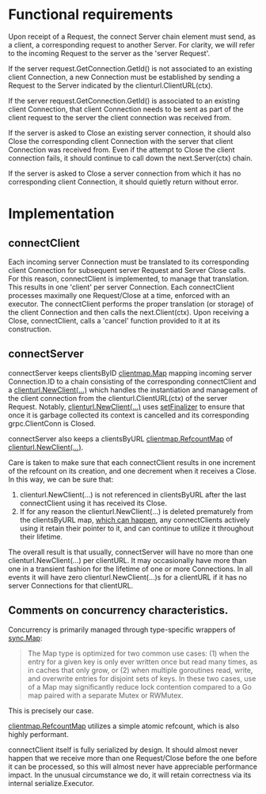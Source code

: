 # Functional requirements

Upon receipt of a Request, the connect Server chain element must send, as a client, a corresponding request to 
another Server.  For clarity, we will refer to the incoming Request to the server as the 'server Request'.

If the server request.GetConnection.GetId() is not associated to an existing client Connection, a new Connection
must be established by sending a Request to the Server indicated by the clienturl.ClientURL(ctx).

If the server request.GetConnection.GetId() is associated to an existing client Connection, that client Connection needs
to be sent as part of the client request to the server the client connection was received from.

If the server is asked to Close an existing server connection, it should also Close the corresponding client Connection
with the server that client Connection was received from.  Even if the attempt to Close the client connection fails, it should
continue to call down the next.Server(ctx) chain.

If the server is asked to Close a server connection from which it has no corresponding client Connection, it should quietly
return without error.

# Implementation

## connectClient
Each incoming server Connection must be translated to its corresponding client Connection for subsequent server Request and Server Close
calls. For this reason, connectClient is implemented, to manage that translation.  This results in one 'client' per server Connection.
Each connectClient processes maximally one Request/Close at a time, enforced with an executor.  The connectClient performs
the proper translation (or storage) of the client Connection and then calls the next.Client(ctx).  Upon receiving a Close, connectClient,
calls a 'cancel' function provided to it at its construction.

## connectServer

connectServer keeps clientsByID [clientmap.Map](https://github.com/networkservicemesh/sdk/blob/master/pkg/tools/clientmap/gen.go#L27) mapping incoming server Connection.ID
to a chain consisting of the corresponding connectClient and a 
[clienturl.NewClient(...)](https://github.com/networkservicemesh/sdk/blob/master/pkg/networkservice/common/clienturl/client.go#L44)
which handles the instantiation and management of the client connection from the clienturl.ClientURL(ctx) of the server 
Request.  Notably, 
[clienturl.NewClient(...)](https://github.com/networkservicemesh/sdk/blob/master/pkg/networkservice/common/clienturl/client.go#L44)
uses [setFinalizer](https://github.com/networkservicemesh/sdk/blob/master/pkg/networkservice/common/clienturl/client.go#L80) to ensure
that once it is garbage collected its context is cancelled and its corresponding grpc.ClientConn is Closed.

connectServer also keeps a clientsByURL
[clientmap.RefcountMap](https://github.com/networkservicemesh/sdk/blob/master/pkg/tools/clientmap/refcount.go#L43) of 
[clienturl.NewClient(...)](https://github.com/networkservicemesh/sdk/blob/master/pkg/networkservice/common/clienturl/client.go#L44).

Care is taken to make sure that each connectClient results in one increment of the refcount on its creation, and one decrement when
it receives a Close.  In this way, we can be sure that:

1. clienturl.NewClient(...) is not referenced in clientsByURL after the last connectClient using it has received its Close.
2. If for any reason the clienturl.NewClient(...) is deleted prematurely from the clientsByURL map, [which can happen](https://github.com/networkservicemesh/sdk/blob/master/pkg/tools/clientmap/refcount.go#L78),
any connectClients actively using it retain their pointer to it, and can continue to utilize it throughout their lifetime.

The overall result is that usually, connectServer will have no more than one clienturl.NewClient(...) per clientURL.
It may occasionally have more than one in a transient fashion for the lifetime of one or more Connections.  In all events
it will have zero clienturl.NewClient(...)s for a clientURL if it has no server Connections for that clientURL.

## Comments on concurrency characteristics.

Concurrency is primarily managed through type-specific wrappers of [sync.Map](https://golang.org/pkg/sync/#Map):
> The Map type is optimized for two common use cases: (1) when the entry for a given key is only ever written once 
> but read many times, as in caches that only grow, or (2) when multiple goroutines read, write, and overwrite entries 
> for disjoint sets of keys. In these two cases, use of a Map may significantly reduce lock contention compared to a 
> Go map paired with a separate Mutex or RWMutex.

This is precisely our case.

[clientmap.RefcountMap](https://github.com/networkservicemesh/sdk/blob/master/pkg/tools/clientmap/refcount.go#L43) utilizes
a simple atomic refcount, which is also highly performant.

connectClient itself is fully serialized by design.  It should almost never happen that we receive more than one Request/Close
before the one before it can be processed, so this will almost never have appreciable performance impact.  In the unusual 
circumstance we do, it will retain correctness via its internal serialize.Executor.
